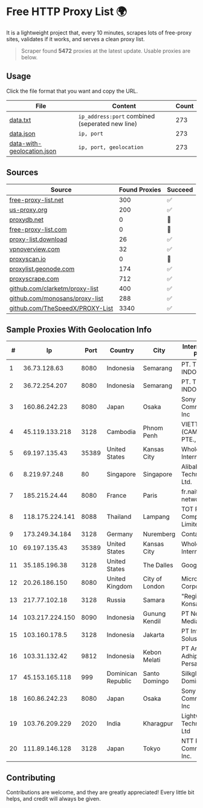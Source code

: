 
# Free HTTP Proxy List 🌍

It is a lightweight project that, every 10 minutes, scrapes lots of free-proxy sites, validates if it works, and serves a clean proxy list.


> Scraper found **5472** proxies at the latest update. Usable proxies are below.

## Usage

Click the file format that you want and copy the URL.


|File|Content|Count|
|----|-------|-----|
|[data.txt](https://raw.githubusercontent.com/themiralay/Proxy-List-World/master/data.txt)|`ip_address:port` combined (seperated new line)|273|
|[data.json](https://raw.githubusercontent.com/themiralay/Proxy-List-World/master/data.json)|`ip, port`|273|
|[data-with-geolocation.json](https://raw.githubusercontent.com/themiralay/Proxy-List-World/master/data-with-geolocation.json)|`ip, port, geolocation`|273|

## Sources

|Source|Found Proxies|Succeed|
|------|-------------|-------|
|[free-proxy-list.net](https://free-proxy-list.net)|300|✅|
|[us-proxy.org](https://www.us-proxy.org)|200|✅|
|[proxydb.net](http://proxydb.net)|0|🚫|
|[free-proxy-list.com](https://free-proxy-list.com/?page=&port=&type%5B%5D=http&type%5B%5D=https&up_time=0&search=Search)|0|🚫|
|[proxy-list.download](https://www.proxy-list.download/HTTP)|26|✅|
|[vpnoverview.com](https://vpnoverview.com/privacy/anonymous-browsing/free-proxy-servers)|32|✅|
|[proxyscan.io](https://www.proxyscan.io)|0|🚫|
|[proxylist.geonode.com](https://proxylist.geonode.com/api/proxy-list?limit=300&page=1&sort_by=lastChecked&sort_type=desc&protocols=http,https)|174|✅|
|[proxyscrape.com](https://api.proxyscrape.com/v2/?request=displayproxies&protocol=http&timeout=10000&country=all&ssl=all&anonymity=all)|712|✅|
|[github.com/clarketm/proxy-list](https://raw.githubusercontent.com/clarketm/proxy-list/master/proxy-list-raw.txt)|400|✅|
|[github.com/monosans/proxy-list](https://raw.githubusercontent.com/monosans/proxy-list/main/proxies/http.txt)|288|✅|
|[github.com/TheSpeedX/PROXY-List](https://raw.githubusercontent.com/TheSpeedX/PROXY-List/master/http.txt)|3340|✅|


## Sample Proxies With Geolocation Info

|#|Ip|Port|Country|City|Internet Service Provider|
|-|--|----|-------|----|-------------------------|
|1|36.73.128.63|8080|Indonesia|Semarang|PT. TELKOM INDONESIA|
|2|36.72.254.207|8080|Indonesia|Semarang|PT. TELKOM INDONESIA|
|3|160.86.242.23|8080|Japan|Osaka|Sony Network Communications Inc|
|4|45.119.133.218|3128|Cambodia|Phnom Penh|VIETTEL (CAMBODIA) PTE., LTD|
|5|69.197.135.43|35389|United States|Kansas City|WholeSale Internet|
|6|8.219.97.248|80|Singapore|Singapore|Alibaba (US) Technology Co., Ltd.|
|7|185.215.24.44|8080|France|Paris|fr.naitways-network3 LIR|
|8|118.175.224.141|8088|Thailand|Lampang|TOT Public Company Limited|
|9|173.249.34.184|3128|Germany|Nuremberg|Contabo GmbH|
|10|69.197.135.43|35389|United States|Kansas City|WholeSale Internet|
|11|35.185.196.38|3128|United States|The Dalles|Google LLC|
|12|20.26.186.150|8080|United Kingdom|City of London|Microsoft Corporation|
|13|217.77.102.18|3128|Russia|Samara|"Region Svyaz Konsalt" LLC|
|14|103.217.224.150|8090|Indonesia|Gunung Kendil|PT Nesta Indo Media|
|15|103.160.178.5|3128|Indonesia|Jakarta|PT Infonet Nusa Solusindo|
|16|103.31.132.42|9812|Indonesia|Kebon Melati|PT Arthatama Adhiprima Persada|
|17|45.153.165.118|999|Dominican Republic|Santo Domingo|Silkglobal Dominicana SRL|
|18|160.86.242.23|8080|Japan|Osaka|Sony Network Communications Inc|
|19|103.76.209.229|2020|India|Kharagpur|Lightwave Technologies Pvt Ltd|
|20|111.89.146.128|3128|Japan|Tokyo|NTT PC Communications, Inc.|



## Contributing

Contributions are welcome, and they are greatly appreciated! Every
little bit helps, and credit will always be given.

